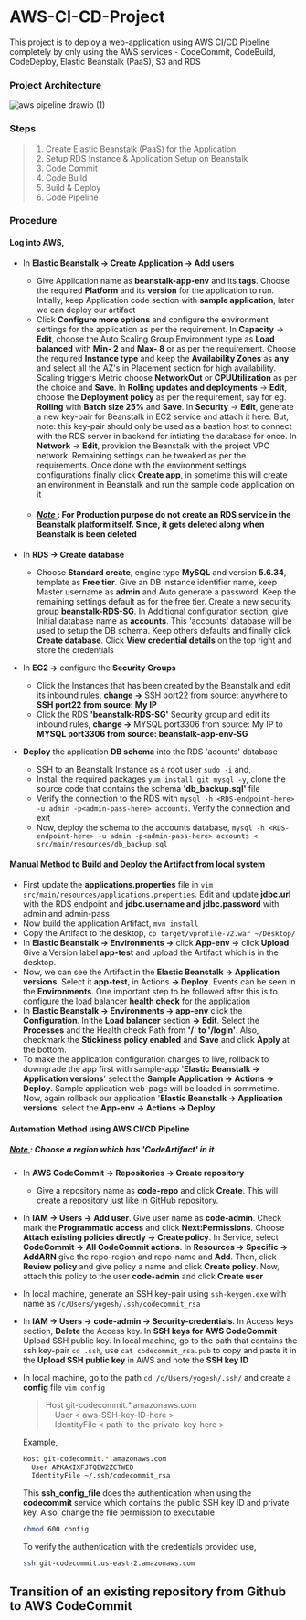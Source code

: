 # AWS-CI-CD-Project
This project is to deploy a web-application using AWS CI/CD Pipeline completely by only using the AWS services - CodeCommit, CodeBuild, CodeDeploy, Elastic Beanstalk (PaaS), S3 and RDS 

### Project Architecture
![aws pipeline drawio (1)](https://user-images.githubusercontent.com/106590073/181558212-91c9209f-4dc1-4970-9f51-eb34c2ae3f9e.jpg)

### Steps 
> 1. Create Elastic Beanstalk (PaaS) for the Application
> 2. Setup RDS Instance & Application Setup on Beanstalk
> 3. Code Commit
> 4. Code Build
> 5. Build & Deploy
> 6. Code Pipeline 

### Procedure

#### **Log into AWS,** <br>
- In **Elastic Beanstalk &rarr; Create Application &rarr; Add users** 
  - Give Application name as **beanstalk-app-env** and its **tags**. Choose the required **Platform** and its **version** for the application to run. Intially, keep Application code section with **sample application**, later we can deploy our artifact
  - Click **Configure more options** and configure the environment settings for the application as per the requirement. In **Capacity** &rarr; **Edit**, choose the Auto Scaling Group Environment type as **Load balanced** with **Min- 2** and **Max- 8** or as per the requirement. Choose the required **Instance type** and keep the **Availability Zones** as **any** and select all the AZ's in Placement section for high availability. Scaling triggers Metric choose **NetworkOut** or **CPUUtilization** as per the choice and **Save**. In **Rolling updates and deployments** &rarr; **Edit**, choose the **Deployment policy** as per the requirement, say for eg. **Rolling** with **Batch size 25%** and **Save**. In **Security** &rarr; **Edit**, generate a new key-pair for Beanstalk in EC2 service and attach it here. But, note: this key-pair should only be used as a bastion host to connect with the RDS server in backend for intiating the database for once. In **Network** &rarr; **Edit**, provision the Beanstalk with the project VPC network. Remaining settings can be tweaked as per the requirements. Once done with the environment settings configurations finally click **Create app**, in sometime this will create an environment in Beanstalk and run the sample code application on it
  - #### <ins> *Note* </ins>  : For Production purpose do not create an RDS service in the Beanstalk platform itself. Since, it gets deleted along when Beanstalk is been deleted
  
 - In **RDS &rarr; Create database** 
   - Choose **Standard create**, engine type **MySQL** and version **5.6.34**, template as **Free tier**. Give an DB instance identifier name, keep Master username as **admin** and Auto generate a password. Keep the remaining settings default as for the free tier. Create a new security group **beanstalk-RDS-SG**. In Additional configuration section, give Initial database name as **accounts**. This 'accounts' database will be used to setup the DB schema. Keep others defaults and finally click **Create database**. Click **View credential details** on the top right and store the credentials
   
 - In **EC2 &rarr;** configure the **Security Groups** 
   - Click the Instances that has been created by the Beanstalk and edit its inbound rules, **change &rarr;** SSH port22 from source: anywhere to **SSH port22 from source: My IP**
   - Click the RDS **'beanstalk-RDS-SG'** Security group and edit its inbound rules, **change &rarr;** MYSQL port3306 from source: My IP to **MYSQL port3306 from source: beanstalk-app-env-SG**

 - **Deploy** the application **DB schema** into the RDS 'acounts' database
   - SSH to an Beanstalk Instance as a root user `sudo -i` and, 
    - Install the required packages `yum install git mysql -y`, clone the source code that contains the schema **'db_backup.sql'** file
    - Verify the connection to the RDS with `mysql -h <RDS-endpoint-here> -u admin -p<admin-pass-here> accounts`. Verify the connection and exit
    - Now, deploy the schema to the accounts database, `mysql -h <RDS-endpoint-here> -u admin -p<admin-pass-here> accounts < src/main/resources/db_backup.sql`
      
 #### **Manual Method** to Build and Deploy the Artifact from local system
   - First update the **applications.properties** file in `vim src/main/resources/applications.properties`. Edit and update **jdbc.url** with the RDS endpoint and **jdbc.username and jdbc.password** with admin and admin-pass
   - Now build the application Artifact, `mvn install`
   - Copy the Artifact to the desktop, `cp target/vprofile-v2.war ~/Desktop/`
   - In **Elastic Beanstalk &rarr; Environments &rarr;** click **App-env &rarr;** click **Upload**. Give a Version label **app-test** and upload the Artifact which is in the desktop.
   - Now, we can see the Artifact in the **Elastic Beanstalk &rarr; Application versions**. Select it **app-test**, in Actions **&rarr; Deploy**. Events can be seen in the **Environments**. One important step to be followed after this is to configure the load balancer **health check** for the application
   - In **Elastic Beanstalk &rarr; Environments &rarr; app-env** click the **Configuration**. In the **Load balancer** section **&rarr; Edit**. Select the **Processes** and the Health check Path from **'/' to '/login'**. Also, checkmark the **Stickiness policy enabled** and **Save** and click **Apply** at the bottom.
   - To make the application configuration changes to live, rollback to downgrade the app first with sample-app '**Elastic Beanstalk &rarr; Application versions**' select the **Sample Application &rarr; Actions &rarr; Deploy**. Sample application web-page will be loaded in sommetime. Now, again rollback our application '**Elastic Beanstalk &rarr; Application versions**' select the **App-env &rarr; Actions &rarr; Deploy**  

#### **Automation Method using AWS CI/CD Pipeline** 
##### <ins> *Note* </ins>  : Choose a region which has **'CodeArtifact'** in it
 - In **AWS CodeCommit &rarr; Repositories &rarr; Create repository** 
   - Give a repository name as **code-repo** and click **Create**. This will create a repository just like in GitHub repository.
 - In **IAM &rarr; Users &rarr; Add user**. Give user name as **code-admin**. Check mark the **Programmatic access** and click **Next:Permissions**. Choose **Attach existing policies directly &rarr; Create policy**. In Service, select **CodeCommit  &rarr; All CodeCommit actions**. In **Resources &rarr; Specific &rarr; AddARN** give the repo-region and repo-name and **Add**. Then, click **Review policy** and give policy a name and click **Create policy**. Now, attach this policy to the user **code-admin** and click **Create user**
 - In local machine, generate an SSH key-pair using `ssh-keygen.exe` with name as `/c/Users/yogesh/.ssh/codecommit_rsa`
 - In **IAM &rarr; Users &rarr; code-admin &rarr; Security-credentials**. In Access keys section, **Delete** the Access key. In **SSH keys for AWS CodeCommit** Upload SSH public key. In local machine, go to the path that contains the ssh key-pair `cd .ssh`, use `cat codecommit_rsa.pub` to copy and paste it in the **Upload SSH public key** in AWS and note the **SSH key ID**
 - In local machine, go to the path `cd /c/Users/yogesh/.ssh/` and create a **config** file `vim config` 
   
   > Host git-codecommit.*.amazonaws.com <br> 
   > &nbsp; &nbsp;  User < aws-SSH-key-ID-here > <br>
   > &nbsp; &nbsp;  IdentityFile < path-to-the-private-key-here > <br>
   
   Example,
    ```sh
    Host git-codecommit.*.amazonaws.com
      User APKAXIXFJTQEW2ZCTWED
      IdentityFile ~/.ssh/codecommit_rsa
    ```
     This **ssh_config_file** does the authentication when using the **codecommit** service which contains the public SSH key ID and private key.
     Also, change the file permission to executable 
     ```sh
     chmod 600 config
     ```
     To verify the authentication with the credentials provided use,
     ```sh
     ssh git-codecommit.us-east-2.amazonaws.com
     ```
**Transition of an existing repository from Github to AWS CodeCommit**
 - 
